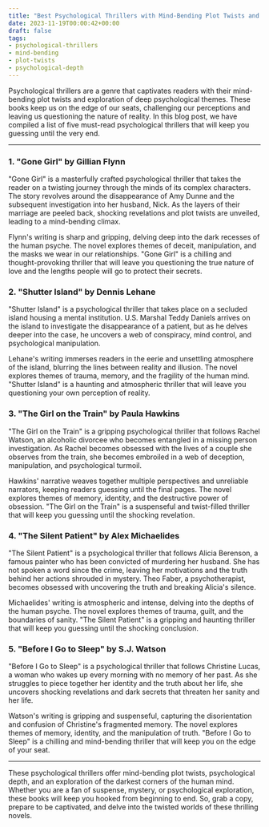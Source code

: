 ```yaml
---
title: "Best Psychological Thrillers with Mind-Bending Plot Twists and Psychological Depth"
date: 2023-11-19T00:00:42+00:00
draft: false
tags: 
- psychological-thrillers
- mind-bending
- plot-twists
- psychological-depth
---
```


Psychological thrillers are a genre that captivates readers with their mind-bending plot twists and exploration of deep psychological themes. These books keep us on the edge of our seats, challenging our perceptions and leaving us questioning the nature of reality. In this blog post, we have compiled a list of five must-read psychological thrillers that will keep you guessing until the very end.

---

### 1. "Gone Girl" by Gillian Flynn

"Gone Girl" is a masterfully crafted psychological thriller that takes the reader on a twisting journey through the minds of its complex characters. The story revolves around the disappearance of Amy Dunne and the subsequent investigation into her husband, Nick. As the layers of their marriage are peeled back, shocking revelations and plot twists are unveiled, leading to a mind-bending climax.

Flynn's writing is sharp and gripping, delving deep into the dark recesses of the human psyche. The novel explores themes of deceit, manipulation, and the masks we wear in our relationships. "Gone Girl" is a chilling and thought-provoking thriller that will leave you questioning the true nature of love and the lengths people will go to protect their secrets.

### 2. "Shutter Island" by Dennis Lehane

"Shutter Island" is a psychological thriller that takes place on a secluded island housing a mental institution. U.S. Marshal Teddy Daniels arrives on the island to investigate the disappearance of a patient, but as he delves deeper into the case, he uncovers a web of conspiracy, mind control, and psychological manipulation.

Lehane's writing immerses readers in the eerie and unsettling atmosphere of the island, blurring the lines between reality and illusion. The novel explores themes of trauma, memory, and the fragility of the human mind. "Shutter Island" is a haunting and atmospheric thriller that will leave you questioning your own perception of reality.

### 3. "The Girl on the Train" by Paula Hawkins

"The Girl on the Train" is a gripping psychological thriller that follows Rachel Watson, an alcoholic divorcee who becomes entangled in a missing person investigation. As Rachel becomes obsessed with the lives of a couple she observes from the train, she becomes embroiled in a web of deception, manipulation, and psychological turmoil.

Hawkins' narrative weaves together multiple perspectives and unreliable narrators, keeping readers guessing until the final pages. The novel explores themes of memory, identity, and the destructive power of obsession. "The Girl on the Train" is a suspenseful and twist-filled thriller that will keep you guessing until the shocking revelation.

### 4. "The Silent Patient" by Alex Michaelides

"The Silent Patient" is a psychological thriller that follows Alicia Berenson, a famous painter who has been convicted of murdering her husband. She has not spoken a word since the crime, leaving her motivations and the truth behind her actions shrouded in mystery. Theo Faber, a psychotherapist, becomes obsessed with uncovering the truth and breaking Alicia's silence.

Michaelides' writing is atmospheric and intense, delving into the depths of the human psyche. The novel explores themes of trauma, guilt, and the boundaries of sanity. "The Silent Patient" is a gripping and haunting thriller that will keep you guessing until the shocking conclusion.

### 5. "Before I Go to Sleep" by S.J. Watson

"Before I Go to Sleep" is a psychological thriller that follows Christine Lucas, a woman who wakes up every morning with no memory of her past. As she struggles to piece together her identity and the truth about her life, she uncovers shocking revelations and dark secrets that threaten her sanity and her life.

Watson's writing is gripping and suspenseful, capturing the disorientation and confusion of Christine's fragmented memory. The novel explores themes of memory, identity, and the manipulation of truth. "Before I Go to Sleep" is a chilling and mind-bending thriller that will keep you on the edge of your seat.

---

These psychological thrillers offer mind-bending plot twists, psychological depth, and an exploration of the darkest corners of the human mind. Whether you are a fan of suspense, mystery, or psychological exploration, these books will keep you hooked from beginning to end. So, grab a copy, prepare to be captivated, and delve into the twisted worlds of these thrilling novels.